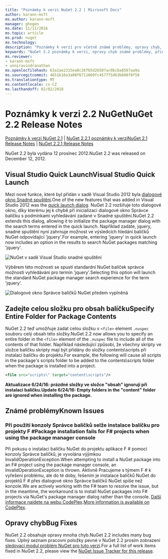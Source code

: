```yaml
---
title: "Poznámky k verzi NuGet 2.2 | Microsoft Docs"
author: karann-msft
ms.author: karann-msft
manager: ghogen
ms.date: 11/11/2016
ms.topic: article
ms.prod: nuget
ms.technology: 
description: "Poznámky k verzi pro včetně známé problémy, opravy chyb, přidaných funkcí a chcete 2.2 NuGet."
keywords: "NuGet 2.2 poznámky k verzi, opravy chyb známé problémy, přidat funkce, chcete"
ms.reviewer:
- karann-msft
- unniravindranathan
ms.openlocfilehash: 63a1ae2315ea0c26fb5d26507ac0bcba8567aa9a
ms.sourcegitcommit: 4651b16a3a08f6711669fc4577f5d63b600f8f58
ms.translationtype: MT
ms.contentlocale: cs-CZ
ms.lasthandoff: 02/02/2018
---
```

# <a name="nuget-22-release-notes"></a><span data-ttu-id="91937-104">Poznámky k verzi 2.2 NuGet</span><span class="sxs-lookup"><span data-stu-id="91937-104">NuGet 2.2 Release Notes</span></span>

<span data-ttu-id="91937-105">[Poznámky k verzi NuGet 2.1](../release-notes/nuget-2.1.md) | [NuGet 2.2.1 poznámky k verzi](../release-notes/nuget-2.2.1.md)</span><span class="sxs-lookup"><span data-stu-id="91937-105">[NuGet 2.1 Release Notes](../release-notes/nuget-2.1.md) | [NuGet 2.2.1 Release Notes](../release-notes/nuget-2.2.1.md)</span></span>

<span data-ttu-id="91937-106">NuGet 2.2 byla vydána 12 prosinec 2012.</span><span class="sxs-lookup"><span data-stu-id="91937-106">NuGet 2.2 was released on December 12, 2012.</span></span>

## <a name="visual-studio-quick-launch"></a><span data-ttu-id="91937-107">Visual Studio Quick Launch</span><span class="sxs-lookup"><span data-stu-id="91937-107">Visual Studio Quick Launch</span></span>
<span data-ttu-id="91937-108">Mezi nové funkce, které byl přidán v sadě Visual Studio 2012 byla [dialogové okno Snadné spuštění](/visualstudio/ide/reference/quick-launch-environment-options-dialog-box).</span><span class="sxs-lookup"><span data-stu-id="91937-108">One of the new features that was added in Visual Studio 2012 was the [quick launch dialog](/visualstudio/ide/reference/quick-launch-environment-options-dialog-box).</span></span> <span data-ttu-id="91937-109">NuGet 2.2 rozšiřuje toto dialogové okno, díky kterému jej k chybě při inicializaci dialogové okno Správce balíčku s podmínkami vyhledávání zadané v Snadné spuštění.</span><span class="sxs-lookup"><span data-stu-id="91937-109">NuGet 2.2 extends this dialog, allowing it to initialize the package manager dialog with the search terms entered in the quick launch.</span></span> <span data-ttu-id="91937-110">Například zadáte, jquery, snadné spuštění nyní zahrnuje možnost ve výsledcích hledání balíčků NuGet odpovídající 'jquery'.</span><span class="sxs-lookup"><span data-stu-id="91937-110">For example, entering 'jquery' in quick launch now includes an option in the results to search NuGet packages matching 'jquery'.</span></span>

![NuGet v sadě Visual Studio snadné spuštění](./media/quick-launch.png)

<span data-ttu-id="91937-112">Výběrem této možnosti se spustí standardní NuGet balíček správce možnosti vyhledávání pro termín 'jquery'.</span><span class="sxs-lookup"><span data-stu-id="91937-112">Selecting this option will launch the standard NuGet package manager search experience for the term 'jquery'.</span></span>

![Dialogové okno Správce balíčků NuGet předem vyplněná](./media/pkg-mgr-search-from-quick-launch.png)

## <a name="specify-entire-folder-for-package-contents"></a><span data-ttu-id="91937-114">Zadejte celou složku pro obsah balíčku</span><span class="sxs-lookup"><span data-stu-id="91937-114">Specify Entire Folder for Package Contents</span></span>
<span data-ttu-id="91937-115">NuGet 2.2 teď umožňuje zadat celou složku v `<file>` element `.nuspec` souboru celý obsah této složky.</span><span class="sxs-lookup"><span data-stu-id="91937-115">NuGet 2.2 now allows you to specify an entire folder in the `<file>` element of the `.nuspec` file to include all of the contents of that folder.</span></span> <span data-ttu-id="91937-116">Například následující způsobí, že všechny skripty ve složce balíčku skripty mají být přidány do složky contents\scripts při instalaci balíčku do projektu.</span><span class="sxs-lookup"><span data-stu-id="91937-116">For example, the following will cause all scripts in the package's scripts folder to be added to the contents\scripts folder when the package is installed into a project.</span></span>

```xml
<file src="scripts\" target="content\scripts"/>
```

<span data-ttu-id="91937-117">**Aktualizace 6/24/16: prázdné složky ve složce "obsah" ignorují při instalaci balíčku.**</span><span class="sxs-lookup"><span data-stu-id="91937-117">**Update 6/24/16: Empty folders in the "content" folder are ignored when installing the package.**</span></span>

## <a name="known-issues"></a><span data-ttu-id="91937-118">Známé problémy</span><span class="sxs-lookup"><span data-stu-id="91937-118">Known Issues</span></span>

### <a name="package-installation-fails-for-f-projects-when-using-the-package-manager-console"></a><span data-ttu-id="91937-119">Při použití konzoly Správce balíčků selže instalace balíčku pro projekty F #</span><span class="sxs-lookup"><span data-stu-id="91937-119">Package installation fails for F# projects when using the package manager console</span></span>
<span data-ttu-id="91937-120">Při pokusu o instalaci balíčku NuGet do projektu aplikace F # pomocí konzoly Správce balíčků, je vyvolána výjimkou InvalidOperationException.</span><span class="sxs-lookup"><span data-stu-id="91937-120">When attempting to install a NuGet package into an F# project using the package manager console, an InvalidOperationException is thrown.</span></span> <span data-ttu-id="91937-121">Aktivně Pracujeme s týmem F # k vyřešení problému, ale do té doby, řešením je instalace balíčků NuGet do projektů F # přes dialogové okno Správce balíčků NuGet spíše než konzole.</span><span class="sxs-lookup"><span data-stu-id="91937-121">We are actively working with the F# team to resolve the issue, but in the meantime, the workaround is to install NuGet packages into F# projects via NuGet's package manager dialog rather than the console.</span></span> <span data-ttu-id="91937-122">[Další informace najdete na webu CodePlex](http://nuget.codeplex.com/workitem/2873).</span><span class="sxs-lookup"><span data-stu-id="91937-122">[More information is available on CodePlex](http://nuget.codeplex.com/workitem/2873).</span></span>


## <a name="bug-fixes"></a><span data-ttu-id="91937-123">Opravy chyb</span><span class="sxs-lookup"><span data-stu-id="91937-123">Bug Fixes</span></span>
<span data-ttu-id="91937-124">NuGet 2.2 obsahuje opravy mnoha chyb.</span><span class="sxs-lookup"><span data-stu-id="91937-124">NuGet 2.2 includes many bug fixes.</span></span> <span data-ttu-id="91937-125">Úplný seznam pracovní položky pevné v NuGet 2.2 prosím zobrazení [sledovací modul problém NuGet pro tuto verzi](http://nuget.codeplex.com/workitem/list/advanced?keyword=&status=Closed&type=All&priority=All&release=NuGet%202.2&assignedTo=All&component=All&sortField=LastUpdatedDate&sortDirection=Descending&page=0).</span><span class="sxs-lookup"><span data-stu-id="91937-125">For a full list of work items fixed in NuGet 2.2, please view the [NuGet Issue Tracker for this release](http://nuget.codeplex.com/workitem/list/advanced?keyword=&status=Closed&type=All&priority=All&release=NuGet%202.2&assignedTo=All&component=All&sortField=LastUpdatedDate&sortDirection=Descending&page=0).</span></span>
